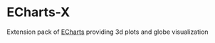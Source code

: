 ECharts-X
=======

Extension pack of [ECharts](https://github.com/ecomfe/echarts) providing 3d plots and globe visualization
